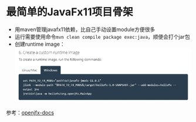 # 最简单的JavaFx11项目骨架

* 用maven管理javafx11依赖，比自己手动设置module方便很多
* 运行需要使用命令``mvn clean compile package exec:java``，顺便会打个jar包
* 创建runtime image：![创建runtime image](doc/create%20runtime%20image.jpg)

参考：[openjfx-docs](https://openjfx.io/openjfx-docs/#IDE-Intellij)
